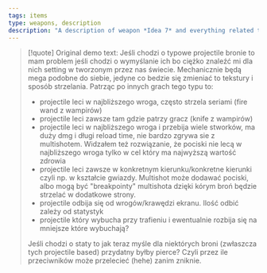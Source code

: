 ```yaml
---
tags: items
type: weapons, description
description: "A description of weapon *Idea 7* and everything related to it."
---
```


>[!quote] Original demo text:
>Jeśli chodzi o typowe projectile bronie to mam problem jeśli chodzi o wymyślanie ich bo ciężko znaleźć mi dla nich setting w tworzonym przez nas świecie. Mechanicznie będą mega podobne do siebie, jedyne co bedzie się zmieniać to tekstury i sposób strzelania. Patrząc po innych grach tego typu to:
>- projectile leci w najbliższego wroga, często strzela seriami (fire wand z wampirów)
>- projectile leci zawsze tam gdzie patrzy gracz (knife z wampirów)
>- projectile leci w najbliższego wroga i przebija wiele stworków, ma duży dmg i długi reload time, nie bardzo zgrywa sie z multishotem. Widzałem też rozwiązanie, że pociski nie lecą w najbliższego wroga tylko w cel który ma najwyższą wartość zdrowia
>- projectile leci zawsze w konkretnym kierunku/konkretne kierunki czyli np. w kształcie gwiazdy. Multishot może dodawać pociski, albo mogą być "breakpointy" multishota dzięki kórym broń będzie strzelać w dodatkowe strony.
>- projectile odbija się od wrogów/krawędzi ekranu. Ilość odbić zależy od statystyk
>- projectile który wybucha przy trafieniu i ewentualnie rozbija się na mniejsze które wybuchają?
>
>Jeśli chodzi o staty to jak teraz myśle dla niektórych broni (zwłaszcza tych projectile based) przydatny byłby pierce? Czyli przez ile przeciwników może przelecieć (hehe) zanim zniknie. 